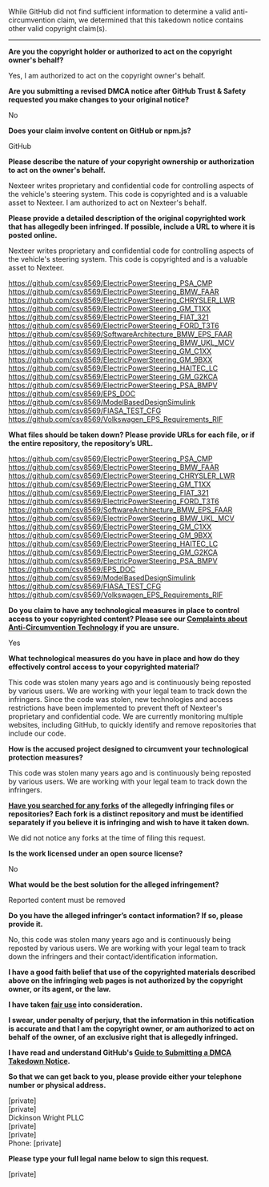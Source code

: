 While GitHub did not find sufficient information to determine a valid anti-circumvention claim, we determined that this takedown notice contains other valid copyright claim(s).

---

**Are you the copyright holder or authorized to act on the copyright owner's behalf?**

Yes, I am authorized to act on the copyright owner's behalf.

**Are you submitting a revised DMCA notice after GitHub Trust & Safety requested you make changes to your original notice?**

No

**Does your claim involve content on GitHub or npm.js?**

GitHub

**Please describe the nature of your copyright ownership or authorization to act on the owner's behalf.**

Nexteer writes proprietary and confidential code for controlling aspects of the vehicle's steering system. This code is copyrighted and is a valuable asset to Nexteer. I am authorized to act on Nexteer's behalf.

**Please provide a detailed description of the original copyrighted work that has allegedly been infringed. If possible, include a URL to where it is posted online.**

Nexteer writes proprietary and confidential code for controlling aspects of the vehicle's steering system. This code is copyrighted and is a valuable asset to Nexteer.

https://github.com/csv8569/ElectricPowerSteering_PSA_CMP  
https://github.com/csv8569/ElectricPowerSteering_BMW_FAAR  
https://github.com/csv8569/ElectricPowerSteering_CHRYSLER_LWR  
https://github.com/csv8569/ElectricPowerSteering_GM_T1XX  
https://github.com/csv8569/ElectricPowerSteering_FIAT_321  
https://github.com/csv8569/ElectricPowerSteering_FORD_T3T6  
https://github.com/csv8569/SoftwareArchitecture_BMW_EPS_FAAR  
https://github.com/csv8569/ElectricPowerSteering_BMW_UKL_MCV  
https://github.com/csv8569/ElectricPowerSteering_GM_C1XX  
https://github.com/csv8569/ElectricPowerSteering_GM_9BXX  
https://github.com/csv8569/ElectricPowerSteering_HAITEC_LC  
https://github.com/csv8569/ElectricPowerSteering_GM_G2KCA  
https://github.com/csv8569/ElectricPowerSteering_PSA_BMPV  
https://github.com/csv8569/EPS_DOC  
https://github.com/csv8569/ModelBasedDesignSimulink  
https://github.com/csv8569/FIASA_TEST_CFG  
https://github.com/csv8569/Volkswagen_EPS_Requirements_RIF  

**What files should be taken down? Please provide URLs for each file, or if the entire repository, the repository’s URL.**

https://github.com/csv8569/ElectricPowerSteering_PSA_CMP  
https://github.com/csv8569/ElectricPowerSteering_BMW_FAAR  
https://github.com/csv8569/ElectricPowerSteering_CHRYSLER_LWR  
https://github.com/csv8569/ElectricPowerSteering_GM_T1XX  
https://github.com/csv8569/ElectricPowerSteering_FIAT_321  
https://github.com/csv8569/ElectricPowerSteering_FORD_T3T6  
https://github.com/csv8569/SoftwareArchitecture_BMW_EPS_FAAR  
https://github.com/csv8569/ElectricPowerSteering_BMW_UKL_MCV  
https://github.com/csv8569/ElectricPowerSteering_GM_C1XX  
https://github.com/csv8569/ElectricPowerSteering_GM_9BXX  
https://github.com/csv8569/ElectricPowerSteering_HAITEC_LC  
https://github.com/csv8569/ElectricPowerSteering_GM_G2KCA  
https://github.com/csv8569/ElectricPowerSteering_PSA_BMPV  
https://github.com/csv8569/EPS_DOC  
https://github.com/csv8569/ModelBasedDesignSimulink  
https://github.com/csv8569/FIASA_TEST_CFG  
https://github.com/csv8569/Volkswagen_EPS_Requirements_RIF  

**Do you claim to have any technological measures in place to control access to your copyrighted content? Please see our <a href="https://docs.github.com/articles/guide-to-submitting-a-dmca-takedown-notice#complaints-about-anti-circumvention-technology">Complaints about Anti-Circumvention Technology</a> if you are unsure.**

Yes

**What technological measures do you have in place and how do they effectively control access to your copyrighted material?**

This code was stolen many years ago and is continuously being reposted by various users. We are working with your legal team to track down the infringers. Since the code was stolen, new technologies and access restrictions have been implemented to prevent theft of Nexteer's proprietary and confidential code. We are currently monitoring multiple websites, including GitHub, to quickly identify and remove repositories that include our code.

**How is the accused project designed to circumvent your technological protection measures?**

This code was stolen many years ago and is continuously being reposted by various users. We are working with your legal team to track down the infringers.

**<a href="https://docs.github.com/articles/dmca-takedown-policy#b-what-about-forks-or-whats-a-fork">Have you searched for any forks</a> of the allegedly infringing files or repositories? Each fork is a distinct repository and must be identified separately if you believe it is infringing and wish to have it taken down.**

We did not notice any forks at the time of filing this request.

**Is the work licensed under an open source license?**

No

**What would be the best solution for the alleged infringement?**

Reported content must be removed

**Do you have the alleged infringer’s contact information? If so, please provide it.**

No, this code was stolen many years ago and is continuously being reposted by various users. We are working with your legal team to track down the infringers and their contact/identification information.

**I have a good faith belief that use of the copyrighted materials described above on the infringing web pages is not authorized by the copyright owner, or its agent, or the law.**

**I have taken <a href="https://www.lumendatabase.org/topics/22">fair use</a> into consideration.**

**I swear, under penalty of perjury, that the information in this notification is accurate and that I am the copyright owner, or am authorized to act on behalf of the owner, of an exclusive right that is allegedly infringed.**

**I have read and understand GitHub's <a href="https://docs.github.com/articles/guide-to-submitting-a-dmca-takedown-notice/">Guide to Submitting a DMCA Takedown Notice</a>.**

**So that we can get back to you, please provide either your telephone number or physical address.**

[private]  
[private]  
Dickinson Wright PLLC  
[private]  
[private]  
Phone: [private]  

**Please type your full legal name below to sign this request.**

[private]  

